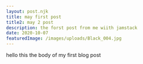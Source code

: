 ```yaml
---
layout: post.njk
title: may first post
title2: may 2 post
description: the forst post from me wiith jamstack
date: 2020-10-07
featuredImage: /images/uploads/Black_004.jpg
---
```



hello this the body of my first blog post